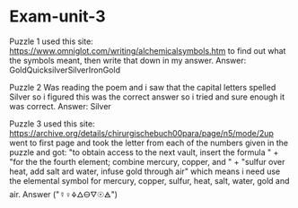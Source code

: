 # Exam-unit-3

Puzzle 1
used this site: https://www.omniglot.com/writing/alchemicalsymbols.htm to find out what the symbols meant, then write that down in my answer. Answer: GoldQuicksilverSilverIronGold

Puzzle 2
Was reading the poem and i saw that the capital letters spelled Silver so i figured this was the correct answer so i tried and sure enough it was correct. Answer: Silver

Puzzle 3
used this site: https://archive.org/details/chirurgischebuch00para/page/n5/mode/2up went to first page and took the letter from each of the numbers given in the puzzle and got: "to obtain access to the next vault, insert the formula " +
        "for the the fourth element; combine mercury, copper, and " +
        "sulfur over heat, add salt ard water, infuse gold through air" which means i need use the elemental symbol for mercury, copper, sulfur, heat, salt, water, gold and air. Answer ("☿♀🜍🜂🜔🜄☉🜁")